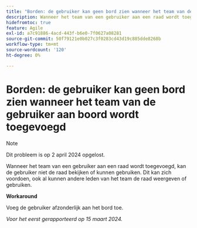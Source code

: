 ```yaml
---
title: "Borden: de gebruiker kan geen bord zien wanneer het team van de gebruiker aan boord wordt toegevoegd"
description: Wanneer het team van een gebruiker aan een raad wordt toegevoegd, kan de gebruiker niet de raad bekijken of kunnen gebruiken. Dit kan zich voordoen, ook al kunnen andere leden van het team de raad weergeven of gebruiken. Er is een tijdelijke oplossing beschikbaar.
hidefromtoc: true
feature: Agile
exl-id: a7c91886-4acd-443f-b6e0-7f0627a08281
source-git-commit: 50f79121e0b027c3f0283cd43d19c885dde8268b
workflow-type: tm+mt
source-wordcount: '120'
ht-degree: 0%

---
```


# Borden: de gebruiker kan geen bord zien wanneer het team van de gebruiker aan boord wordt toegevoegd

>[!NOTE]
>
>Dit probleem is op 2 april 2024 opgelost.

Wanneer het team van een gebruiker aan een raad wordt toegevoegd, kan de gebruiker niet de raad bekijken of kunnen gebruiken. Dit kan zich voordoen, ook al kunnen andere leden van het team de raad weergeven of gebruiken.

**Workaround**

Voeg de gebruiker afzonderlijk aan het bord toe.

_Voor het eerst gerapporteerd op 15 maart 2024._
